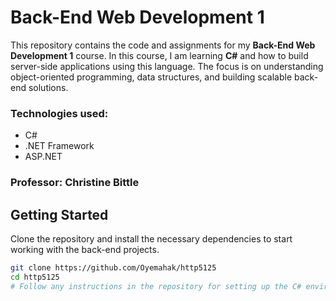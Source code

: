 # Back-End Web Development 1

This repository contains the code and assignments for my **Back-End Web Development 1** course. In this course, I am learning **C#** and how to build server-side applications using this language. The focus is on understanding object-oriented programming, data structures, and building scalable back-end solutions.

### Technologies used:
- C#
- .NET Framework
- ASP.NET

### Professor: Christine Bittle

## Getting Started
Clone the repository and install the necessary dependencies to start working with the back-end projects.

```bash
git clone https://github.com/Oyemahak/http5125
cd http5125
# Follow any instructions in the repository for setting up the C# environment

